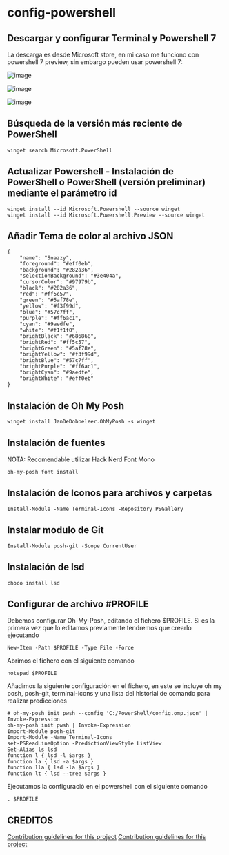 # config-powershell

## Descargar y configurar Terminal y Powershell 7
La descarga es desde Microsoft store, en mi caso me funciono con powershell 7 preview, sin embargo pueden usar powershell 7:

![image](https://github.com/kevin-alexis/config-poweshell/assets/77393819/b275a198-e1ae-421b-b22a-8f3d3817eff9)

![image](https://github.com/kevin-alexis/config-poweshell/assets/77393819/8bf81caf-ea50-4180-b330-360a73d1f45a)

![image](https://github.com/kevin-alexis/config-poweshell/assets/77393819/bba0ae20-81c5-4d78-90ca-e11ab549f504)

## Búsqueda de la versión más reciente de PowerShell
```
winget search Microsoft.PowerShell
```

## Actualizar Powershell - Instalación de PowerShell o PowerShell (versión preliminar) mediante el parámetro id
```
winget install --id Microsoft.Powershell --source winget
winget install --id Microsoft.Powershell.Preview --source winget
```

## Añadir Tema de color al archivo JSON
```
{
	"name": "Snazzy",
	"foreground": "#eff0eb",
	"background": "#282a36",
	"selectionBackground": "#3e404a",
	"cursorColor": "#97979b",
	"black": "#282a36",
	"red": "#ff5c57",
	"green": "#5af78e",
	"yellow": "#f3f99d",
	"blue": "#57c7ff",
	"purple": "#ff6ac1",
	"cyan": "#9aedfe",
	"white": "#f1f1f0",
	"brightBlack": "#686868",
	"brightRed": "#ff5c57",
	"brightGreen": "#5af78e",
	"brightYellow": "#f3f99d",
	"brightBlue": "#57c7ff",
	"brightPurple": "#ff6ac1",
	"brightCyan": "#9aedfe",
	"brightWhite": "#eff0eb"
}
```

## Instalación de Oh My Posh

```
winget install JanDeDobbeleer.OhMyPosh -s winget
```

## Instalación de fuentes
NOTA: Recomendable utilizar Hack Nerd Font Mono
```
oh-my-posh font install
```

## Instalación de Iconos para archivos y carpetas
```
Install-Module -Name Terminal-Icons -Repository PSGallery
```

## Instalar modulo de Git
```
Install-Module posh-git -Scope CurrentUser
```

## Instalación de lsd
```
choco install lsd
```

## Configurar de archivo #PROFILE

Debemos configurar Oh-My-Posh, editando el fichero $PROFILE. Si es la primera vez que lo editamos previamente tendremos que crearlo ejecutando

```
New-Item -Path $PROFILE -Type File -Force
```

Abrimos el fichero con el siguiente comando
```
notepad $PROFILE
```

Añadimos la siguiente configuración en el fichero, en este se incluye oh my posh, posh-git, terminal-icons y una lista del historial de comando para realizar predicciones
```
# oh-my-posh init pwsh --config 'C:/PowerShell/config.omp.json' | Invoke-Expression
oh-my-posh init pwsh | Invoke-Expression
Import-Module posh-git
Import-Module -Name Terminal-Icons
set-PSReadLineOption -PredictionViewStyle ListView
Set-Alias ls lsd
function l { lsd -l $args }
function la { lsd -a $args }
function lla { lsd -la $args }
function lt { lsd --tree $args }
```

Ejecutamos la configuració en el powershell con el siguiente comando
```
. $PROFILE
```

## CREDITOS
[Contribution guidelines for this project](https://github.com/Richienb/windows-terminal-snazzy/blob/main/snazzy.json)
[Contribution guidelines for this project](https://podter.me/blog/pwsh-customization)





